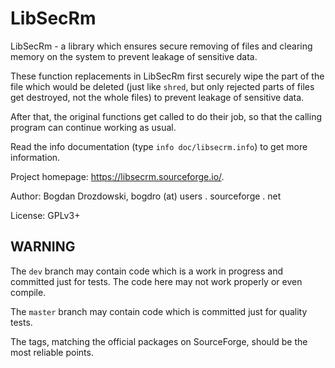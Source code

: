 # LibSecRm #

LibSecRm - a library which ensures secure removing of files and clearing
memory on the system to prevent leakage of sensitive data.

These function replacements in LibSecRm first securely wipe the part of the
file which would be deleted (just like `shred`, but only rejected
parts of files get destroyed, not the whole files) to prevent leakage of
sensitive data.

After that, the original functions get called to do their job, so that the
calling program can continue working as usual.

Read the info documentation (type `info doc/libsecrm.info`) to get more
information.

Project homepage: <https://libsecrm.sourceforge.io/>.

Author: Bogdan Drozdowski, bogdro (at) users . sourceforge . net

License: GPLv3+

## WARNING ##

The `dev` branch may contain code which is a work in progress and committed
just for tests. The code here may not work properly or even compile.

The `master` branch may contain code which is committed just for quality tests.

The tags, matching the official packages on SourceForge,
should be the most reliable points.
